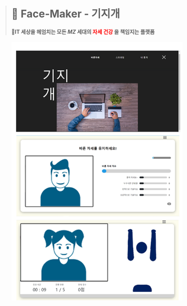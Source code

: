 ># 🎁 Face-Maker - 기지개 
>#### 💪IT 세상을 헤엄치는 모든 *MZ* 세대의 <span style="color:red">자세 건강</span> 을 책임지는 플랫폼
><img src="./기지개.png" height=700 align="left">